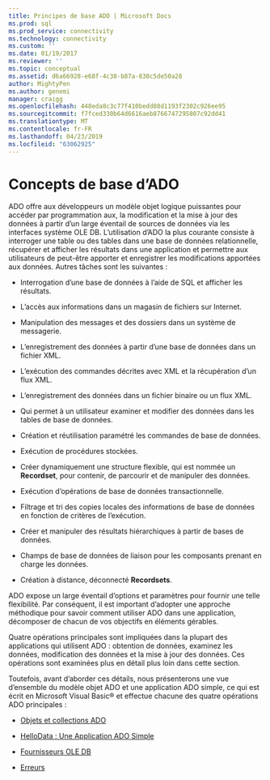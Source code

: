 ```yaml
---
title: Principes de base ADO | Microsoft Docs
ms.prod: sql
ms.prod_service: connectivity
ms.technology: connectivity
ms.custom: ''
ms.date: 01/19/2017
ms.reviewer: ''
ms.topic: conceptual
ms.assetid: d6a66928-e68f-4c38-b87a-838c5de50a28
author: MightyPen
ms.author: genemi
manager: craigg
ms.openlocfilehash: 448eda8c3c77f410bedd88d1193f2302c926ee95
ms.sourcegitcommit: f7fced330b64d6616aeb8766747295807c92dd41
ms.translationtype: MT
ms.contentlocale: fr-FR
ms.lasthandoff: 04/23/2019
ms.locfileid: "63062925"
---
```

# <a name="ado-fundamentals"></a>Concepts de base d’ADO
ADO offre aux développeurs un modèle objet logique puissantes pour accéder par programmation aux, la modification et la mise à jour des données à partir d’un large éventail de sources de données via les interfaces système OLE DB. L’utilisation d’ADO la plus courante consiste à interroger une table ou des tables dans une base de données relationnelle, récupérer et afficher les résultats dans une application et permettre aux utilisateurs de peut-être apporter et enregistrer les modifications apportées aux données. Autres tâches sont les suivantes :  
  
-   Interrogation d’une base de données à l’aide de SQL et afficher les résultats.  
  
-   L’accès aux informations dans un magasin de fichiers sur Internet.  
  
-   Manipulation des messages et des dossiers dans un système de messagerie.  
  
-   L’enregistrement des données à partir d’une base de données dans un fichier XML.  
  
-   L’exécution des commandes décrites avec XML et la récupération d’un flux XML.  
  
-   L’enregistrement des données dans un fichier binaire ou un flux XML.  
  
-   Qui permet à un utilisateur examiner et modifier des données dans les tables de base de données.  
  
-   Création et réutilisation paramétré les commandes de base de données.  
  
-   Exécution de procédures stockées.  
  
-   Créer dynamiquement une structure flexible, qui est nommée un **Recordset**, pour contenir, de parcourir et de manipuler des données.  
  
-   Exécution d’opérations de base de données transactionnelle.  
  
-   Filtrage et tri des copies locales des informations de base de données en fonction de critères de l’exécution.  
  
-   Créer et manipuler des résultats hiérarchiques à partir de bases de données.  
  
-   Champs de base de données de liaison pour les composants prenant en charge les données.  
  
-   Création à distance, déconnecté **Recordsets**.  
  
 ADO expose un large éventail d’options et paramètres pour fournir une telle flexibilité. Par conséquent, il est important d’adopter une approche méthodique pour savoir comment utiliser ADO dans une application, décomposer de chacun de vos objectifs en éléments gérables.  
  
 Quatre opérations principales sont impliquées dans la plupart des applications qui utilisent ADO : obtention de données, examinez les données, modification des données et la mise à jour des données. Ces opérations sont examinées plus en détail plus loin dans cette section.  
  
 Toutefois, avant d’aborder ces détails, nous présenterons une vue d’ensemble du modèle objet ADO et une application ADO simple, ce qui est écrit en Microsoft Visual Basic® et effectue chacune des quatre opérations ADO principales :  
  
-   [Objets et collections ADO](../../../ado/guide/data/ado-objects-and-collections.md)  
  
-   [HelloData : Une Application ADO Simple](../../../ado/guide/data/hellodata-a-simple-ado-application.md)  
  
-   [Fournisseurs OLE DB](../../../ado/guide/data/ole-db-providers-ado.md)  
  
-   [Erreurs](../../../ado/guide/data/errors-ado.md)
